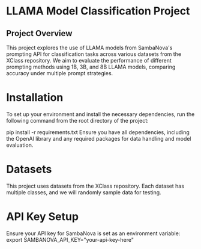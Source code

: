 # LLAMA Model Classification Project

## Project Overview
This project explores the use of LLAMA models from SambaNova's prompting API for classification tasks across various datasets from the XClass repository. We aim to evaluate the performance of different prompting methods using 1B, 3B, and 8B LLAMA models, comparing accuracy under multiple prompt strategies.

# Installation
To set up your environment and install the necessary dependencies, run the following command from the root directory of the project:

pip install -r requirements.txt
Ensure you have all dependencies, including the OpenAI library and any required packages for data handling and model evaluation.

# Datasets
This project uses datasets from the XClass repository. Each dataset has multiple classes, and we will randomly sample data for testing.

# API Key Setup
Ensure your API key for SambaNova is set as an environment variable:
export SAMBANOVA_API_KEY="your-api-key-here"
